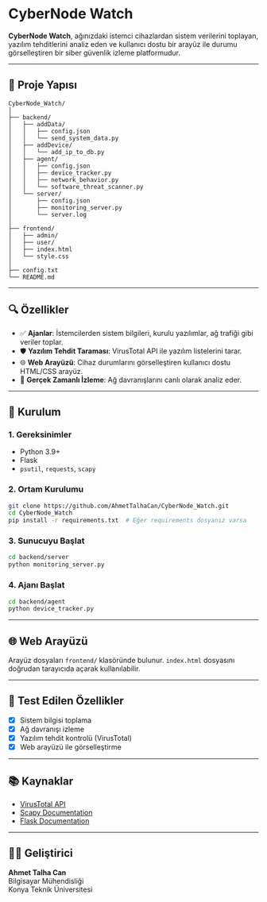 
# CyberNode Watch

**CyberNode Watch**, ağınızdaki istemci cihazlardan sistem verilerini toplayan, yazılım tehditlerini analiz eden ve kullanıcı dostu bir arayüz ile durumu görselleştiren bir siber güvenlik izleme platformudur.

---

## 🔧 Proje Yapısı

```
CyberNode_Watch/
│
├── backend/
│   ├── addData/
│   │   ├── config.json
│   │   └── send_system_data.py
│   ├── addDevice/
│   │   └── add_ip_to_db.py
│   ├── agent/
│   │   ├── config.json
│   │   ├── device_tracker.py
│   │   ├── network_behavior.py
│   │   └── software_threat_scanner.py
│   └── server/
│       ├── config.json
│       ├── monitoring_server.py
│       └── server.log
│
├── frontend/
│   ├── admin/
│   ├── user/
│   ├── index.html
│   └── style.css
│
├── config.txt
└── README.md
```

---

## 🔍 Özellikler

- ✅ **Ajanlar**: İstemcilerden sistem bilgileri, kurulu yazılımlar, ağ trafiği gibi veriler toplar.
- 🛡️ **Yazılım Tehdit Taraması**: VirusTotal API ile yazılım listelerini tarar.
- 🌐 **Web Arayüzü**: Cihaz durumlarını görselleştiren kullanıcı dostu HTML/CSS arayüz.
- 📡 **Gerçek Zamanlı İzleme**: Ağ davranışlarını canlı olarak analiz eder.

---

## 🚀 Kurulum

### 1. Gereksinimler

- Python 3.9+
- Flask
- `psutil`, `requests`, `scapy`

### 2. Ortam Kurulumu

```bash
git clone https://github.com/AhmetTalhaCan/CyberNode_Watch.git
cd CyberNode_Watch
pip install -r requirements.txt  # Eğer requirements dosyanız varsa
```

### 3. Sunucuyu Başlat

```bash
cd backend/server
python monitoring_server.py
```

### 4. Ajanı Başlat

```bash
cd backend/agent
python device_tracker.py
```

---

## 🌐 Web Arayüzü

Arayüz dosyaları `frontend/` klasöründe bulunur. `index.html` dosyasını doğrudan tarayıcıda açarak kullanılabilir.

---

## 🧪 Test Edilen Özellikler

- [x] Sistem bilgisi toplama
- [x] Ağ davranışı izleme
- [x] Yazılım tehdit kontrolü (VirusTotal)
- [x] Web arayüzü ile görselleştirme

---

## 📚 Kaynaklar

- [VirusTotal API](https://www.virustotal.com/gui/home/search)
- [Scapy Documentation](https://scapy.readthedocs.io)
- [Flask Documentation](https://flask.palletsprojects.com)

---

## 👨‍💻 Geliştirici

**Ahmet Talha Can**  
Bilgisayar Mühendisliği  
Konya Teknik Üniversitesi
